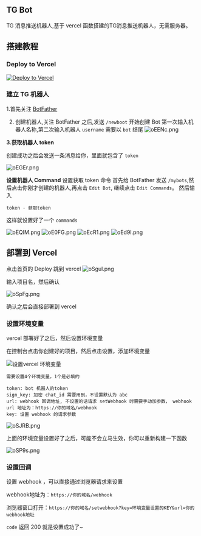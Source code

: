 ## TG Bot

TG 消息推送机器人,基于 vercel 函数搭建的TG消息推送机器人，无需服务器。

## 搭建教程
### Deploy to Vercel
[![Deploy to Vercel](https://vercel.com/button)](https://vercel.com/new/git/external?repository-url=https%3A%2F%2Fgithub.com%2Fanhao%2FTgMessage&env=token,sign_key,key&project-name=tg-message&repo-name=tg-message&demo-title=TG%20Message&demo-url=https%3A%2F%2Ftg-message.vercel.app%2F)
### 建立 TG 机器人

1.首先关注 [BotFather](https://t.me/BotFather)

2. 创建机器人,关注 BotFather 之后,发送 `/newboot` 开始创建 Bot 第一次输入机器人名称,第二次输入机器人 `username` 需要以 `bot` 结尾
   ![oEENc.png](/img/img.png)

**3.获取机器人 token**

创建成功之后会发送一条消息给你，里面就包含了 `token`

![oEGEr.png](/img/img_1.png)

**设置机器人 Command**
设置获取 token 命令 首先给 BotFather 发送 `/mybots`,然后点击你刚才创建的机器人,再点击 `Edit Bot`, 继续点击 `Edit Commands`。 然后输入

```
token - 获取token
```

这样就设置好了一个 `commands`

![oEQIM.png](/img/img_2.png)
![oE0FG.png](/img/img_3.png)
![oEcR1.png](/img/img_4.png)
![oEd9I.png](/img/img_5.png)


## 部署到 Vercel

点击首页的 Deploy 跳到 vercel
![oSgul.png](/img/img_10.png)

输入项目名，然后确认

![oSpFg.png](/img/img_11.png)

确认之后会直接部署到 vercel

### 设置环境变量

vercel 部署好了之后，然后设置环境变量

在控制台点击你创建好的项目，然后点击设置，添加环境变量

![设置vercel 环境变量](/img/img_12.png)

```
需要设置4个环境变量，1个是必填的

token: bot 机器人的token
sign_key: 加密 chat_id 需要用到，不设置默认为 abc
url: webhook 回调地址, 不设置的话请求 setWebhook 时需要手动加参数， webhook url 地址为：https://你的域名/webhook
key: 设置 webhook 的请求参数
```

![oSJRB.png](/img/img_12.png)

上面的环境变量设置好了之后，可能不会立马生效，你可以重新构建一下函数

![oSP9s.png](/img/img_13.png)

### 设置回调
设置 webhook ，可以直接通过浏览器请求来设置

webhook地址为：`https://你的域名/webhook`

浏览器窗口打开：`https://你的域名/setwebhook?key=环境变量设置的KEY&url=你的webhook地址`

`code` 返回 200 就是设置成功了~
